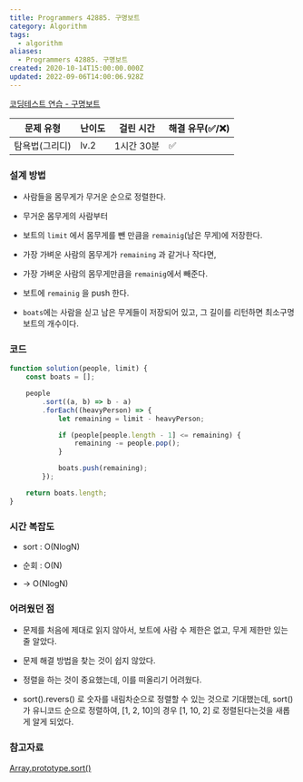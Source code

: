 ```yaml
---
title: Programmers 42885. 구명보트
category: Algorithm
tags:
  - algorithm
aliases:
  - Programmers 42885. 구명보트
created: 2020-10-14T15:00:00.000Z
updated: 2022-09-06T14:00:06.928Z
---
```


<Metadata />

[코딩테스트 연습 - 구명보트](https://programmers.co.kr/learn/courses/30/lessons/42885)

| 문제 유형      | 난이도 | 걸린 시간  | 해결 유무(✅/❌) |
| -------------- | ------ | ---------- | ---------------- |
| 탐욕법(그리디) | lv.2   | 1시간 30분 | ✅               |

### 설계 방법

- 사람들을 몸무게가 무거운 순으로 정렬한다.

- 무거운 몸무게의 사람부터

- 보트의 `limit` 에서 몸무게를 뺀 만큼을 `remainig`(남은 무게)에 저장한다.

- 가장 가벼운 사람의 몸무게가 `remaining` 과 같거나 작다면,

- 가장 가벼운 사람의 몸무게만큼을 `remainig`에서 빼준다.

- 보트에 `remainig` 을 push 한다.

- `boats`에는 사람을 싣고 남은 무게들이 저장되어 있고, 그 길이를 리턴하면 최소구명보트의 개수이다.

### 코드

```javascript
function solution(people, limit) {
	const boats = [];

	people
		.sort((a, b) => b - a)
		.forEach((heavyPerson) => {
			let remaining = limit - heavyPerson;

			if (people[people.length - 1] <= remaining) {
				remaining -= people.pop();
			}

			boats.push(remaining);
		});

	return boats.length;
}
```

### 시간 복잡도

- sort : O(NlogN)

- 순회 : O(N)

- -> O(NlogN)

### 어려웠던 점

- 문제를 처음에 제대로 읽지 않아서, 보트에 사람 수 제한은 없고, 무게 제한만 있는줄 알았다.

- 문제 해결 방법을 찾는 것이 쉽지 않았다.

- 정렬을 하는 것이 중요했는데, 이를 떠올리기 어려웠다.

- sort().revers() 로 숫자를 내림차순으로 정렬할 수 있는 것으로 기대했는데, sort()가 유니코드 순으로 정렬하여, [1, 2, 10]의 경우 [1, 10, 2] 로 정렬된다는것을 새롭게 알게 되었다.

### 참고자료

[Array.prototype.sort()](https://developer.mozilla.org/ko/docs/Web/JavaScript/Reference/Global_Objects/Array/sort)
